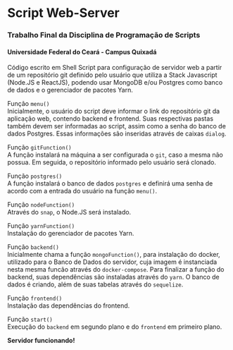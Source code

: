 # Script Web-Server

<h3>Trabalho Final da Disciplina de Programação de Scripts</h3>
<h4>Universidade Federal do Ceará - Campus Quixadá</h4>

<p>
Código escrito em Shell Script para configuração de servidor web a partir de um repositório git definido pelo usuário que utiliza a Stack Javascript (Node.JS e ReactJS), podendo usar MongoDB e/ou Postgres como banco de dados e o gerenciador de pacotes Yarn.
</p>

<p>
Função <code>menu()</code><br>
Inicialmente, o usuário do script deve informar o link do repositório git da aplicação web, contendo backend e frontend. Suas respectivas pastas também devem ser informadas ao script, assim como a senha do banco de dados Postgres. Essas informações são inseridas através de caixas <code>dialog</code>.
</p>

<p>
Função <code>gitFunction()</code><br>
A função instalará na máquina a ser configurada o <code>git</code>, caso a mesma não possua.
Em seguida, o repositório informado pelo usuário será clonado.
</p>

<p>
Função <code>postgres()</code><br>
A função instalará o banco de dados <code>postgres</code> e definirá uma senha de acordo com a entrada do usuário na função <code>menu()</code>.
</p>

<p>
Função <code>nodeFunction()</code><br>
Através do <code>snap</code>, o Node.JS será instalado.
</p>

<p>
Função <code>yarnFunction()</code><br>
Instalação do gerenciador de pacotes Yarn.
</p>

<p>
Função <code>backend()</code><br>
Inicialmente chama a função <code>mongoFunction()</code>, para instalação do docker, utilizado para o Banco de Dados do servidor, cuja imagem é instanciada nesta mesma funcão através do <code>docker-compose</code>. Para finalizar a função do backend, suas dependências são instaladas através do <code>yarn</code>. O banco de dados é criando, além de suas tabelas através do <code>sequelize</code>.
</p>

<p>
Função <code>frontend()</code><br>
Instalação das dependências do frontend.
</p>

<p>
Função <code>start()</code><br>
Execução do <code>backend</code> em segundo plano e do <code>frontend</code> em primeiro plano.
</p>

<p>
<strong>Servidor funcionando!</strong>
</p>
